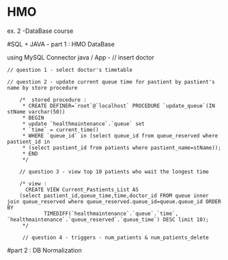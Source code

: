 # HMO

ex. 2 -DataBase course

#SQL + JAVA - part 1 : HMO DataBase

using MySQL Connector
java / App - 
	// insert doctor

	// question 1 - select doctor's timetable

	// question 2 - update current queue time for pastient by pastient's name by store procedure

		/*  stored procedure :
		 * CREATE DEFINER=`root`@`localhost` PROCEDURE `update_queue`(IN stName varchar(50))
		 * BEGIN  
		 * update `healthmaintenance`.`queue` set  
		 * `time` = current_time()
		 * WHERE `queue_id` in (select queue_id from queue_reserved where pastient_id in
		 * (select pastient_id from patients where pastient_name=stName));
		 * END
		 */

		// question 3 - view top 10 patients who wait the longest time

		/* view : 
		  CREATE VIEW Current_Pastients_List AS
		(select pastient_id,queue_time,time,doctor_id FROM queue inner join queue_reserved where queue_reserved.queue_id=queue.queue_id ORDER BY 
				TIMEDIFF(`healthmaintenance`.`queue`.`time`, `healthmaintenance`.`queue_reserved`.`queue_time`) DESC limit 10);
		 */
		 
		 // question 4 - triggers - num_patients & num_patients_delete

#part 2 : DB Normalization 

